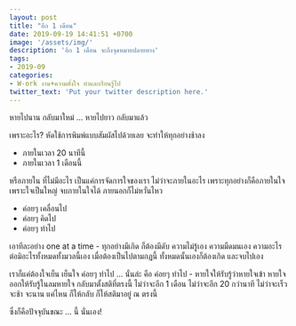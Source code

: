 ```yaml
---
layout: post
title: "อีก 1 เดือน"
date: 2019-09-19 14:41:51 +0700
image: '/assets/img/'
description: 'อีก 1 เดือน จะถึงจุดหมายปลายทาง'
tags:
- 2019-09
categories:
- W-ork งาน+ความตั้งใจ ทำและเรียนรู้ไป
twitter_text: 'Put your twitter description here.'
---
```

หายไปนาน กลับมาใหม่ ... หายไปยาว กลับมาแล้ว

เพราะอะไร? หัดใช้การพิมพ์แบบสัมผัสไปด้วยเลย จะทำให้ทุกอย่างช้าลง
- ภายในเวลา 20 นาทีนี้
- ภายในเวลา 1 เดือนนี้

หรือภายใน ที่ไม่มีอะไร เป็นแค่การจัดการใจของเรา ไม่ว่าจะภายในอะไร เพราะทุกอย่างก็คือภายในใจ เพราะใจเป็นใหญ่ จบภายในใจได้ ภายนอกก็ไม่หวั่นไหว

- ค่อยๆ เคลื่อนไป
- ค่อยๆ คิดไป
- ค่อยๆ ทำไป

เอาทีละอย่าง one at a time - ทุกอย่างมีเกิด ก็ต้องมีดับ ความไม่รู้เอง ความมืดมนเอง ความอะไรต่อมิอะไรทั้งหมดทั้งมวลนี้เอง เมื่อต้องเป็นไปตามกฏนี้ ทั้งหมดนั้นเองก็ต้องเกิด และจบไปเอง

เราก็แค่ต้องใจเย็น เย็นใจ ค่อยๆ ทำไป ... นั่นล่ะ คือ ค่อยๆ ทำไป - หายใจให้รับรู้ว่าหายใจเข้า หายใจออกให้รับรู้ในลมหายใจ กลับมาตั้งสติที่ตรงนี้ ไม่ว่าจะอีก 1 เดือน ไม่ว่าจะอีก 20 กว่านาที ไม่ว่าจะเร็ว จะช้า จะนาน แค่ไหน ก็ให้กลับ ก็ให้สติมาอยู่ ณ ตรงนี้

ซึ่งก็คือปัจจุบันขณะ ... นี้ นั่นเอง!
